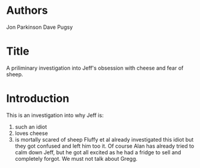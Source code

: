 # Authors
Jon Parkinson
Dave Pugsy

# Title
A priliminary investigation into Jeff's obsession with cheese and fear of sheep.

# Introduction
This is an investigation into why Jeff is:
1) such an idiot
2) loves cheese
3) is mortally scared of sheep
Fluffy et al already investigated this idiot but they got confused and left him too it. 
Of course Alan has already tried to calm down Jeff, but he got all excited as he had a fridge to sell and completely forgot.
We must not talk about Gregg. 
